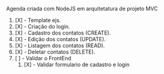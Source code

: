 Agenda criada com NodeJS em arquitetatura de projeto MVC

1. [X] - Template ejs.
1. [X] - Criação do login.
1. [X] - Cadastro dos contatos (CREATE).
1. [X] - Edição dos contatos (UPDATE).
1. [X] - Listagem dos contatos (READ).
1. [X] - Deletar contatos (DELETE).
1. [ ] - Validar o FrontEnd
    1. [X] - Validar formulario de cadastro e login
